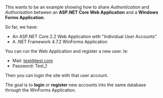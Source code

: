 This wants to be an example showing how to share *Authentication* and *Authorisation* between an **ASP.NET Core Web Application** and a **Windows Forms Application**.

So far, we have:
- An ASP.NET Core 2.2 Web Application with "Individual User Accounts"
- A .NET Framework 4.7.2 WinForms Application

You can run the Web Application and register a new user. Ie:
- Mail: test@test.com
- Password: Test_1

Then you can login the site with that user account.

The goal is to **login** or **register** new accounts into the same database through the WinForms Application.
